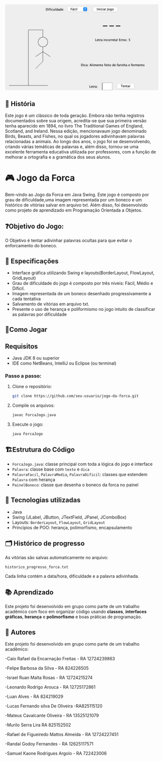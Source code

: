 <p align="center">
  <img src="https://github.com/randalgodoy/JogodaForca/blob/main/jogo-da-forca.jpeg" />
</p>

## 📜 História
Este jogo é um clássico de toda geração. Embora não tenha registros documentados sobre sua origem, acredita-se que sua primeira versão tenha aparecido em 1894, no livro The Traditional Games of England, Scotland, and Ireland. Nessa edição, mencionavaum jogo denominado Birds, Beasts, and Fishes, no qual os jogadores adivinhavam palavras relacionadas a animais.
Ao longo dos anos, o jogo foi se desenvolvendo, criando várias temáticas de palavras e, além disso, tornou-se uma excelente ferramenta educativa utilizada por professores, com a função de melhorar a ortografia e a gramática dos seus alunos.

# 🎮 Jogo da Forca

Bem-vindo ao Jogo da Forca em Java Swing. Este jogo é composto por grau de dificuldade,uma imagem representada por um boneco e um  histórico de vitórias salvar em arquivo txt. Além disso, foi desenvolvido como projeto de aprendizado em Programação Orientada a Objetos.

## ❓Objetivo do Jogo:

O Objetivo é tentar adivinhar palavras ocultas para que evitar o enforcamento do boneco.

## 🧠 Especificações
-  Interface gráfica utilizando Swing e layouts(BorderLayout, FlowLayout, GridLayout)
-  Grau de dificuldade do jogo é composto por três niveis: Fácil, Médio e Dificil.
-  Imagem representada de um boneco desenhado progressivamente a cada tentativa
-  Salvamento de vitórias em arquivo txt.
-  Presente o uso de herança e poliformismo no jogo intuito de classificar as palavras por dificuldade

## 🚀Como Jogar

## Requisitos

- Java JDK 8 ou superior
- IDE como NetBeans, IntelliJ ou Eclipse (ou terminal)

### Passo a passo:

1. Clone o repositório:
   ```bash
   git clone https://github.com/seu-usuario/jogo-da-forca.git
   ```
2. Compile os arquivos:
   ```bash
   javac ForcaJogo.java
   ```
3. Execute o jogo:
   ```bash
   java ForcaJogo
   ```

## 🏗️Estrutura do Código  

- `ForcaJogo.java`: classe principal com toda a lógica do jogo e interface
- `Palavra`: classe base com `texto` e `dica`
- `PalavraFacil`, `PalavraMedia`, `PalavraDificil`: classes que estendem `Palavra` com herança
- `PainelBoneco`: classe que desenha o boneco da forca no painel

## 🧰 Tecnologias utilizadas

- Java
- Swing (JLabel, JButton, JTextField, JPanel, JComboBox)
- Layouts: `BorderLayout`, `FlowLayout`, `GridLayout`
- Princípios de POO: herança, polimorfismo, encapsulamento

 ## 🗂 Histórico de progresso

As vitórias são salvas automaticamente no arquivo:

```
historico_progresso_forca.txt
```

Cada linha contém a data/hora, dificuldade e a palavra adivinhada.

## 📚 Aprendizado

Este projeto foi desenvolvido em grupo como parte de um trabalho acadêmico com foco em organizar código usando **classes**, **interfaces gráficas**, **herança** e **polimorfismo** e boas práticas de programação.

## 👥 Autores
Este projeto foi desenvolvido em grupo como parte de um trabalho acadêmico:

-Caio Rafael da Encarnação Freitas - RA 12724239863

-Felipe Barbosa da Silva - RA 824226505

-Israel Ruan Malta Rosas - RA 12724215274

-Leonardo Rodrigo Arouca - RA 12725172861

-Luan Alves - RA 824219029

-Lucas Fernando silva De Oliveira -RA825115120

-Mateus Cavalcante Oliveira - RA 13525121079

-Murilo Serra Lira RA 825152502

-Rafael de Figueiredo Mattos Almeida - RA 12724227451

-Randal Godoy Fernandes -  RA 12625117571

-Samuel Kaone Rodrigues Argolo - RA 722423006




